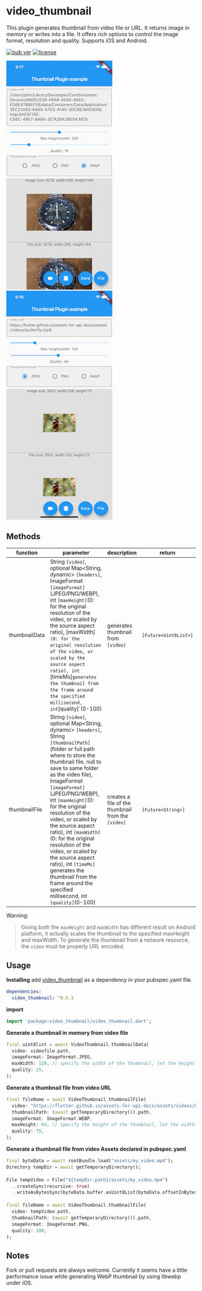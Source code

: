 # video_thumbnail

This plugin generates thumbnail from video file or URL.  It returns image in memory or writes into a file.  It offers rich options to control the image format, resolution and quality.  Supports iOS and Android.

  [![pub ver](https://img.shields.io/badge/pub-v0.5.3-blue)](https://pub.dev/packages/video_thumbnail)
  [![license](https://img.shields.io/github/license/mashape/apistatus.svg)](https://github.com/justsoft/)

![video-file](https://github.com/justsoft/video_thumbnail/blob/master/video_file.png?raw=true) ![video-url](https://github.com/justsoft/video_thumbnail/blob/master/video_url.png?raw=true)

## Methods
|function|parameter|description|return|
|--|--|--|--|
|thumbnailData|String `[video]`, optional Map<String, dynamic> `[headers]`, ImageFormat `[imageFormat]`(JPEG/PNG/WEBP), int `[maxHeight]`(0: for the original resolution of the video, or scaled by the source aspect ratio), [maxWidth]`(0: for the original resolution of the video, or scaled by the source aspect ratio), int `[timeMs]` generates the thumbnail from the frame around the specified millisecond, int `[quality]`(0-100)|generates thumbnail from `[video]`|`[Future<Uint8List>]`|
|thumbnailFile|String `[video]`, optional Map<String, dynamic> `[headers]`, String `[thumbnailPath]`(folder or full path where to store the thumbnail file, null to save to same folder as the video file), ImageFormat `[imageFormat]`(JPEG/PNG/WEBP), int `[maxHeight]`(0: for the original resolution of the video, or scaled by the source aspect ratio), int `[maxWidth]`(0: for the original resolution of the video, or scaled by the source aspect ratio), int `[timeMs]` generates the thumbnail from the frame around the specified millisecond, int `[quality]`(0-100)|creates a file of the thumbnail from the `[video]` |`[Future<String>]`|

Warning:
> Giving both the `maxHeight` and `maxWidth` has different result on Android platform, it actually scales the thumbnail to the specified maxHeight and maxWidth.
> To generate the thumbnail from a network resource, the `video` must be properly URL encoded.

## Usage

**Installing**
add [video_thumbnail](https://pub.dev/packages/video_thumbnail) as a dependency in your pubspec.yaml file.
```yaml
dependencies:
  video_thumbnail: ^0.5.3
```
**import**
```dart
import 'package:video_thumbnail/video_thumbnail.dart';
```
**Generate a thumbnail in memory from video file**
```dart
final uint8list = await VideoThumbnail.thumbnailData(
  video: videofile.path,
  imageFormat: ImageFormat.JPEG,
  maxWidth: 128, // specify the width of the thumbnail, let the height auto-scaled to keep the source aspect ratio
  quality: 25,
);
```

**Generate a thumbnail file from video URL**
```dart
final fileName = await VideoThumbnail.thumbnailFile(
  video: "https://flutter.github.io/assets-for-api-docs/assets/videos/butterfly.mp4",
  thumbnailPath: (await getTemporaryDirectory()).path,
  imageFormat: ImageFormat.WEBP,
  maxHeight: 64, // specify the height of the thumbnail, let the width auto-scaled to keep the source aspect ratio
  quality: 75,
);
```

**Generate a thumbnail file from video Assets declared in pubspec.yaml**
```dart
final byteData = await rootBundle.load("assets/my_video.mp4");
Directory tempDir = await getTemporaryDirectory();

File tempVideo = File("${tempDir.path}/assets/my_video.mp4")
  ..createSync(recursive: true)
  ..writeAsBytesSync(byteData.buffer.asUint8List(byteData.offsetInBytes, byteData.lengthInBytes));

final fileName = await VideoThumbnail.thumbnailFile(
  video: tempVideo.path,
  thumbnailPath: (await getTemporaryDirectory()).path,
  imageFormat: ImageFormat.PNG,  
  quality: 100,
);
```

## Notes
Fork or pull requests are always welcome. Currently it seems have a little performance issue while generating WebP thumbnail by using libwebp under iOS.
